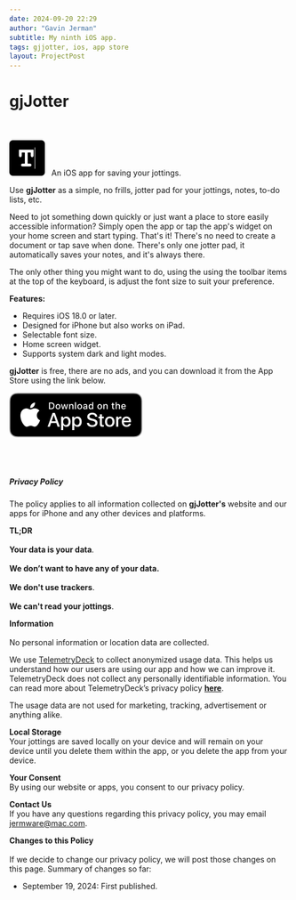 ```yaml
---
date: 2024-09-20 22:29
author: "Gavin Jerman"
subtitle: My ninth iOS app.
tags: gjjotter, ios, app store
layout: ProjectPost
---
```


# gjJotter

<br><br>
<img width="64" height="64" src="/images/gjJotter/gjJotter-icon.png">
&nbsp;&nbsp;An iOS app for saving your jottings.
<br>

Use **gjJotter** as a simple, no frills, jotter pad for your jottings, notes, to-do lists, etc.

Need to jot something down quickly or just want a place to store easily accessible information? Simply open the app or tap the app's widget on your home screen and start typing. That's it! There's no need to create a document or tap save when done. There's only one jotter pad, it automatically saves your notes, and it's always there.

The only other thing you might want to do, using the using the toolbar items at the top of the keyboard, is adjust the font size to suit your preference.

**Features:**
- Requires iOS 18.0 or later.
- Designed for iPhone but also works on iPad.
- Selectable font size.
- Home screen widget.
- Supports system dark and light modes.

**gjJotter** is free, there are no ads, and you can download it from the App Store using the link below.

[![download](/images/Download_on_the_App_Store_Badge_US-UK_RGB_blk_092917.svg)](https://apps.apple.com/app/gjjotter/id6698850903?platform=iphone)

<br><br>
<h5 id="privacy">Privacy Policy</h5>

The policy applies to all information collected on **gjJotter's** website and our apps for iPhone and any other devices and platforms.

**TL;DR**  
<br>**Your data is your data**.  
<br>**We don’t want to have any of your data.**  
<br>**We don't use trackers**.  
<br>**We can't read your jottings**.  

**Information**  
<br>
No personal information or location data are collected.

We use [TelemetryDeck](https://telemetrydeck.com) to collect anonymized usage data. This helps us understand how our users are using our app and how we can improve it. TelemetryDeck does not collect any personally identifiable information. You can read more about TelemetryDeck’s privacy policy **[here](https://telemetrydeck.com/privacy)**.

The usage data are not used for marketing, tracking, advertisement or anything alike.

**Local Storage**
<br>
Your jottings are saved locally on your device and will remain on your device until you delete them within the app, or you delete the app from your device.

**Your Consent**
<br>
By using our website or apps, you consent to our privacy policy.

**Contact Us**
<br>
If you have any questions regarding this privacy policy, you may email [jermware@mac.com](mailto:jermware@mac.com).

**Changes to this Policy**  
<br>
If we decide to change our privacy policy, we will post those changes on this page. Summary of changes so far:

- September 19, 2024: First published.
